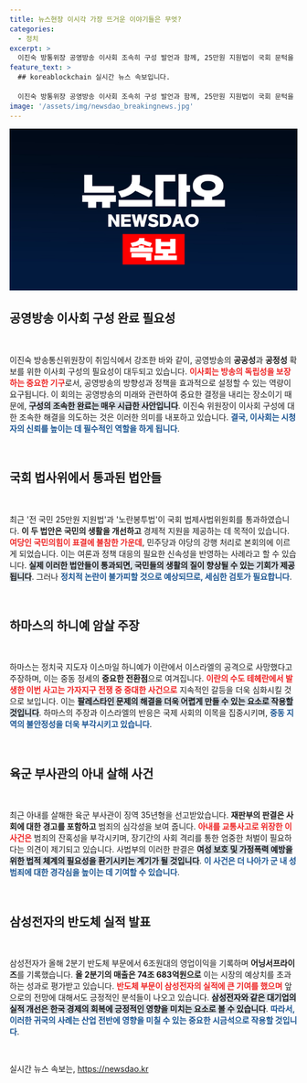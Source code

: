 ```yaml
---
title: 뉴스현장 이시각 가장 뜨거운 이야기들은 무엇?
categories:
  - 정치
excerpt: >
  이진숙 방통위장 공영방송 이사회 조속히 구성 발언과 함께, 25만원 지원법이 국회 문턱을 넘었습니다. 하마스, 이란에서의 하니예 암살 소식으로 중동 정세가 불안정해지고 있습니다. 삼성전자 2분기 영업익 10.4조로 반도체 회복세를 보입니다.
feature_text: >
  ## koreablockchain 실시간 뉴스 속보입니다.

  이진숙 방통위장 공영방송 이사회 조속히 구성 발언과 함께, 25만원 지원법이 국회 문턱을 넘었습니다. 하마스, 이란에서의 하니예 암살 소식으로 중동 정세가 불안정해지고 있습니다. 삼성전자 2분기 영업익 10.4조로 반도체 회복세를 보입니다.
image: '/assets/img/newsdao_breakingnews.jpg'
---
```


<p><img src="/assets/img/newsdao_breakingnews.jpg" alt="koreablockchain 속보" /></p>

<h2 data-ke-size="size26">공영방송 이사회 구성 완료 필요성</h2>

<p data-ke-size="size16">&nbsp;</p>

<p data-ke-size="size16">이진숙 방송통신위원장이 취임식에서 강조한 바와 같이, 공영방송의 <b>공공성</b>과 <b>공정성</b> 확보를 위한 이사회 구성의 필요성이 대두되고 있습니다. <b><span style="color: #ee2323;">이사회는 방송의 독립성을 보장하는 중요한 기구</span></b>로서, 공영방송의 방향성과 정책을 효과적으로 설정할 수 있는 역량이 요구됩니다. 이 회의는 공영방송의 미래와 관련하여 중요한 결정을 내리는 장소이기 때문에, <b><span style="background-color: #21538527;">구성의 조속한 완료는 매우 시급한 사안입니다</span></b>. 이진숙 위원장이 이사회 구성에 대한 조속한 해결을 의도하는 것은 이러한 의미를 내포하고 있습니다. <b><span style="color: #1a5490;">결국, 이사회는 시청자의 신뢰를 높이는 데 필수적인 역할을 하게 됩니다</span></b>.</p>

<p data-ke-size="size16">&nbsp;</p>

<h2 data-ke-size="size26">국회 법사위에서 통과된 법안들</h2>

<p data-ke-size="size16">&nbsp;</p>

<p data-ke-size="size16">최근 '전 국민 25만원 지원법'과 '노란봉투법'이 국회 법제사법위원회를 통과하였습니다. <b>이 두 법안은 국민의 생활을 개선하고</b> 경제적 지원을 제공하는 데 목적이 있습니다. <b><span style="color: #ee2323;">여당인 국민의힘이 표결에 불참한 가운데</span></b>, 민주당과 야당의 강행 처리로 본회의에 이르게 되었습니다. 이는 여론과 정책 대응의 필요한 신속성을 반영하는 사례라고 할 수 있습니다. <b><span style="background-color: #21538527;">실제 이러한 법안들이 통과되면, 국민들의 생활의 질이 향상될 수 있는 기회가 제공됩니다</span></b>. 그러나 <b><span style="color: #1a5490;">정치적 논란이 불가피할 것으로 예상되므로, 세심한 검토가 필요합니다</span></b>.</p>

<p data-ke-size="size16">&nbsp;</p>

<h2 data-ke-size="size26">하마스의 하니예 암살 주장</h2>

<p data-ke-size="size16">&nbsp;</p>

<p data-ke-size="size16">하마스는 정치국 지도자 이스마일 하니예가 이란에서 이스라엘의 공격으로 사망했다고 주장하며, 이는 중동 정세의 <b>중요한 전환점</b>으로 여겨집니다. <b><span style="color: #ee2323;">이란의 수도 테헤란에서 발생한 이번 사고는 가자지구 전쟁 중 중대한 사건으로</span></b> 지속적인 갈등을 더욱 심화시킬 것으로 보입니다. 이는 <b><span style="background-color: #21538527;">팔레스타인 문제의 해결을 더욱 어렵게 만들 수 있는 요소로 작용할 것입니다</span></b>. 하마스의 주장과 이스라엘의 반응은 국제 사회의 이목을 집중시키며, <b><span style="color: #1a5490;">중동 지역의 불안정성을 더욱 부각시키고 있습니다</span></b>.</p>

<p data-ke-size="size16">&nbsp;</p>

<h2 data-ke-size="size26">육군 부사관의 아내 살해 사건</h2>

<p data-ke-size="size16">&nbsp;</p>

<p data-ke-size="size16">최근 아내를 살해한 육군 부사관이 징역 35년형을 선고받았습니다. <b>재판부의 판결은 사회에 대한 경고를 포함하고</b> 범죄의 심각성을 보여 줍니다. <b><span style="color: #ee2323;">아내를 교통사고로 위장한 이 사건은</span></b> 범죄의 잔혹성을 부각시키며, 장기간의 사회 격리를 통한 엄중한 처벌이 필요하다는 의견이 제기되고 있습니다. 사법부의 이러한 판결은 <b><span style="background-color: #21538527;">여성 보호 및 가정폭력 예방을 위한 법적 체계의 필요성을 환기시키는 계기가 될 것입니다</span></b>. <b><span style="color: #1a5490;">이 사건은 더 나아가 군 내 성범죄에 대한 경각심을 높이는 데 기여할 수 있습니다</span></b>.</p>

<p data-ke-size="size16">&nbsp;</p>

<h2 data-ke-size="size26">삼성전자의 반도체 실적 발표</h2>

<p data-ke-size="size16">&nbsp;</p>

<p data-ke-size="size16">삼성전자가 올해 2분기 반도체 부문에서 6조원대의 영업이익을 기록하며 <b>어닝서프라이즈</b>를 기록했습니다. <b>올 2분기의 매출은 74조 683억원으로</b> 이는 시장의 예상치를 초과하는 성과로 평가받고 있습니다. <b><span style="color: #ee2323;">반도체 부문이 삼성전자의 실적에 큰 기여를 했으며</span></b> 앞으로의 전망에 대해서도 긍정적인 분석들이 나오고 있습니다. <b><span style="background-color: #21538527;">삼성전자와 같은 대기업의 실적 개선은 한국 경제의 회복에 긍정적인 영향을 미치는 요소로 볼 수 있습니다</span></b>. <b><span style="color: #1a5490;">따라서, 이러한 귀국의 사례는 산업 전반에 영향을 미칠 수 있는 중요한 시금석으로 작용할 것입니다</span></b>.</p>

<p data-ke-size="size16">&nbsp;</p>
실시간 뉴스 속보는, <a href="https://newsdao.kr" rel="dofollow">https://newsdao.kr</a>


